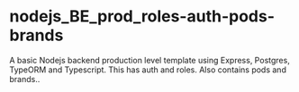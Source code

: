 # nodejs_BE_prod_roles-auth-pods-brands
A basic Nodejs backend production level template using Express, Postgres, TypeORM and Typescript. This has auth and roles. Also contains pods and brands..
